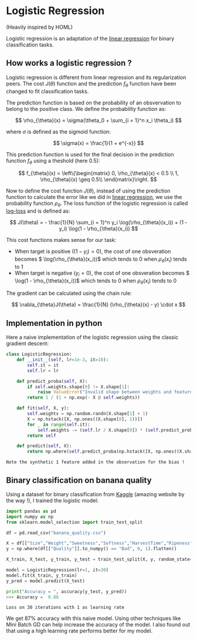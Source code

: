 # Logistic Regression

(Heavily inspired by HOML)

Logistic regression is an adaptation of the [linear regression](https://therayquaza.github.io/machine_learning/linear/linear_regression.html) for binary classification tasks.

## How works a logistic regression ?

Logistic regression is different from linear regression and its regularization peers. The cost $J(\theta)$ function and the prediction $f_{\theta}$ function have been changed to fit classification tasks.

The prediction function is based on the probability of an obsvervation to belong to the positive class. We define the probability function as:

$$ \rho_{\theta}(x) = \sigma(\theta_0 + \sum_{i = 1}^n x_i \theta_i) $$

where $\sigma$ is defined as the sigmoid function:

$$ \sigma(x) = \frac{1}{1 + e^{-x}} $$

This prediction function is used for the final decision in the prediction function $f_{\theta}$ using a theshold (here 0.5):

$$ 
f_{\theta}(x) = \left\{\begin{matrix}
0, \rho_{\theta}(x) < 0.5 \\
1, \rho_{\theta}(x) \geq 0.5\\
\end{matrix}\right.
$$

Now to define the cost function $J(\theta)$, instead of using the prediction function to calculate the error like we did in [linear regression](https://therayquaza.github.io/machine_learning/linear/linear_regression.html), we use the probability function $\rho_{\theta}$. The loss function of the logistic regression is called [log-loss](https://therayquaza.github.io/fundamentals/metrics_and_losses.html#log-loss) and is defined as:

$$
J(\theta) = - \frac{1}{N} \sum_{i = 1}^n y_i \log(\rho_{\theta}(x_i)) + (1 - y_i) \log(1 - \rho_{\theta}(x_i))
$$

This cost functions makes sense for our task:
- When target is positive ($(1 - y_i) = 0$), the cost of one obsveration becomes $ \log(\rho_{\theta}(x_i))$ which tends to 0 when $\rho_{\theta}(x_i)$ tends to 1
- When target is negative ($y_i = 0$), the cost of one obsveration becomes $ \log(1 - \rho_{\theta}(x_i))$ which tends to 0 when $\rho_{\theta}(x_i)$ tends to 0

The gradient can be calculated using the chain rule:

$$
\nabla_{\theta}J(\theta) = \frac{1}{N} (\rho_{\theta}(x) - y) \cdot x
$$

## Implementation in python

Here a naive implementation of the logistic regression using the classic gradient descent:

```python
class LogisticRegression:
    def __init__(self, lr=1e-3, it=10):
        self.it = it
        self.lr = lr

    def predict_proba(self, X):
        if self.weights.shape[0] != X.shape[1]:
            raise ValueError("Invalid shape between weights and features")
        return 1 / (1 + np.exp(- X @ self.weights))

    def fit(self, X, y):
        self.weights = np.random.randn(X.shape[1] + 1)
        X = np.hstack([X, np.ones((X.shape[0], 1))])
        for _ in range(self.it):
            self.weights -= (self.lr / X.shape[0]) * (self.predict_proba(X) - y) @ X
        return self

    def predict(self, X):
        return np.where(self.predict_proba(np.hstack([X, np.ones((X.shape[0], 1))])) > 0.5, 1, 0)
```

```{note}
Note the synthetic 1 feature added in the observation for the bias !
```

## Binary classification on banana quality

Using a dataset for binary classification from [Kaggle](https://www.kaggle.com/datasets/l3llff/banana) (amazing website by the way !), I trained the logistic model:

```python
import pandas as pd
import numpy as np
from sklearn.model_selection import train_test_split

df = pd.read_csv("banana_quality.csv")

X = df[["Size","Weight","Sweetness","Softness","HarvestTime","Ripeness","Acidity"]].to_numpy()
y = np.where(df[["Quality"]].to_numpy() == "Bad", 0, 1).flatten()

X_train, X_test, y_train, y_test = train_test_split(X, y, random_state=42, test_size=0.2)

model = LogisticRegression(lr=1, it=30)
model.fit(X_train, y_train)
y_pred = model.predict(X_test)

print("Accuracy = ", accuracy(y_test, y_pred))
>>> Accuracy =  0.88
```

```{figure} https://raw.githubusercontent.com/TheRayquaza/therayquaza.github.io/main/images/machine_learning/linear/Logistic_loss_GD.png
Loss on 30 iterations with 1 as learning rate
```

We get 87% accuracy with this naive model. Using other techniques like Mini Batch GD can help increase the accuracy of the model. I also found out that using a high learning rate performs better for my model.
